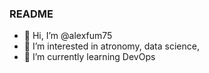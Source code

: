 ### README

- 👋 Hi, I’m @alexfum75
- 👀 I’m interested in atronomy, data science,
- 🌱 I’m currently learning DevOps

<!---
alexfum75/alexfum75 is a ✨ special ✨ repository because its `README.md` (this file) appears on your GitHub profile.
You can click the Preview link to take a look at your changes.
--->

